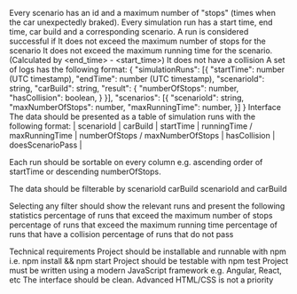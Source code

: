 Every scenario has an id and a maximum number of "stops" (times when the car unexpectedly braked).
Every simulation run has a start time, end time, car build and a corresponding scenario. A run is considered successful if
	It does not exceed the maximum number of stops for the scenario
	It does not exceed the maximum running time for the scenario. (Calculated by <end_time> - <start_time>)
	It does not have a collision
A set of logs has the following format:
{
 "simulationRuns": [{
 "startTime": number (UTC timestamp),
 "endTime": number (UTC timestamp),
 "scenarioId": string,
 "carBuild": string,
 "result": {
 "numberOfStops": number,
 "hasCollision": boolean,
 }
 }],
 "scenarios": [{
 "scenarioId": string,
 "maxNumberOfStops": number,
 "maxRunningTime": number,
 }]
}
Interface
The data should be presented as a table of simulation runs with the following format:
| scenarioId | carBuild | startTime | runningTime / maxRunningTime | numberOfStops / maxNumberOfStops | hasCollision | doesScenarioPass |

Each run should be sortable on every column e.g. ascending order of startTime or descending numberOfStops.

The data should be filterable by
scenarioId
carBuild
scenarioId and carBuild

Selecting any filter should show the relevant runs and present the following statistics
		percentage of runs that exceed the maximum number of stops
		percentage of runs that exceed the maximum running time
		percentage of runs that have a collision
		percentage of runs that do not pass

Technical requirements
Project should be installable and runnable with npm i.e. npm install && npm start
Project should be testable with npm test
Project must be written using a modern JavaScript framework e.g. Angular, React, etc
The interface should be clean. Advanced HTML/CSS is not a priority